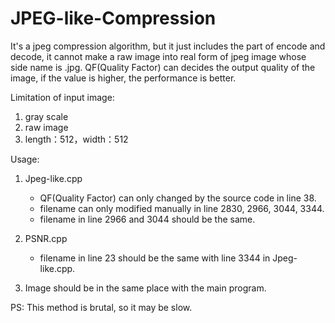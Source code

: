 # JPEG-like-Compression
It's a jpeg compression algorithm, but it just includes the part of encode and decode, it cannot make a raw image into real form of jpeg image whose side name is .jpg.
QF(Quality Factor) can decides the output quality of the image, if the value is higher, the performance is better.

Limitation of input image:
1. gray scale
2. raw image
3. length：512，width：512

Usage:
 1. Jpeg-like.cpp
    * QF(Quality Factor) can only changed by the source code in line 38.
    * filename can only modified manually in line 2830, 2966, 3044, 3344.
    * filename in line 2966 and 3044 should be the same.
  
 2. PSNR.cpp
    * filename in line 23 should be the same with line 3344 in Jpeg-like.cpp.
  
 3. Image should be in the same place with the main program.

PS: This method is brutal, so it may be slow.

